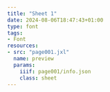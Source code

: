 ```yaml
---
title: "Sheet 1"
date: 2024-08-06T18:47:43+01:00
type: font
tags:
- Font
resources:
- src: "page001.jxl"
  name: preview
  params:
    iiif: page001/info.json
    class: sheet
---
```

